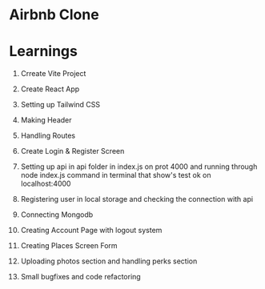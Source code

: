 # Airbnb Clone

# Learnings

1. Crreate Vite Project

2. Create React App

3. Setting up Tailwind CSS

4. Making Header

5. Handling Routes

6. Create Login & Register Screen

7. Setting up api in api folder in index.js on prot 4000 and running through node index.js command in terminal that show's test ok on localhost:4000

8. Registering user in local storage and checking the connection with api

9. Connecting Mongodb

10. Creating Account Page with logout system

11. Creating Places Screen Form

12. Uploading photos section and handling perks section

13. Small bugfixes and code refactoring
